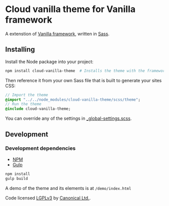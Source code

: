 # Cloud vanilla theme for Vanilla framework

A extenstion of [Vanilla framework](https://github.com/ubuntudesign/vanilla-framework), written in [Sass](http://sass-lang.com/).

## Installing

Install the Node package into your project:

``` bash
npm install cloud-vanilla-theme  # Installs the theme with the framework within
```

Then reference it from your own Sass file that is built to generate your sites CSS:

``` sass
// Import the theme
@import "../../node_modules/cloud-vanilla-theme/scss/theme";
// Run the theme
@include cloud-vanilla-theme;
```

You can override any of the settings in [_global-settings.scss](scss/_global-settings.scss).

## Development

### Development dependencies
 - [NPM](https://www.npmjs.com)
 - [Gulp](http://gulpjs.com)

``` bash
npm install
gulp build
```

A demo of the theme and its elements is at ```/demo/index.html```

Code licensed [LGPLv3](http://opensource.org/licenses/lgpl-3.0.html) by [Canonical Ltd.](http://www.canonical.com/).
